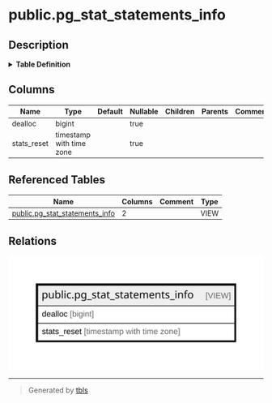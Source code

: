 # public.pg_stat_statements_info

## Description

<details>
<summary><strong>Table Definition</strong></summary>

```sql
CREATE VIEW pg_stat_statements_info AS (
 SELECT dealloc,
    stats_reset
   FROM pg_stat_statements_info() pg_stat_statements_info(dealloc, stats_reset)
)
```

</details>

## Columns

| Name | Type | Default | Nullable | Children | Parents | Comment |
| ---- | ---- | ------- | -------- | -------- | ------- | ------- |
| dealloc | bigint |  | true |  |  |  |
| stats_reset | timestamp with time zone |  | true |  |  |  |

## Referenced Tables

| Name | Columns | Comment | Type |
| ---- | ------- | ------- | ---- |
| [public.pg_stat_statements_info](public.pg_stat_statements_info.md) | 2 |  | VIEW |

## Relations

![er](public.pg_stat_statements_info.svg)

---

> Generated by [tbls](https://github.com/k1LoW/tbls)
